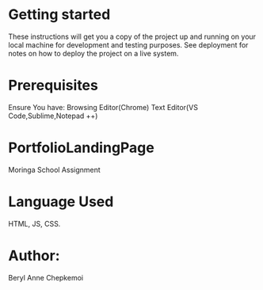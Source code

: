 # Getting started
These instructions will get you a copy of the project up and running on your local machine for development and testing purposes. 
See deployment for notes on how to deploy the project on a live system.
# Prerequisites
Ensure You have:
Browsing Editor(Chrome)
Text Editor(VS Code,Sublime,Notepad ++)
# PortfolioLandingPage
Moringa School Assignment
# Language Used
HTML,
JS,
CSS.
# Author:
Beryl Anne Chepkemoi
